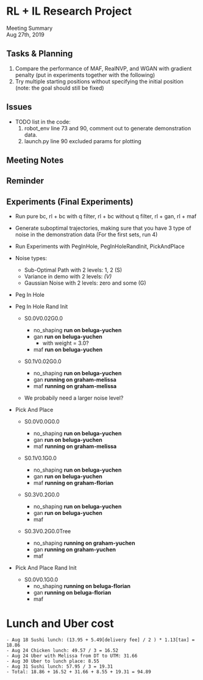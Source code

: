 # RL + IL Research Project
Meeting Summary\
Aug 27th, 2019


## Tasks & Planning

1. Compare the performance of MAF, RealNVP, and WGAN with gradient penalty (put in experiments together with the following)
2. Try multiple starting positions without specifying the initial position (note: the goal should still be fixed)



## Issues

- TODO list in the code:
    1. robot_env line 73 and 90, comment out to generate demonstration data.
    2. launch.py line 90 excluded params for plotting


## Meeting Notes


## Reminder

## Experiments (Final Experiments)

- Run pure bc, rl + bc with q filter, rl + bc without q filter, rl + gan, rl + maf
- Generate suboptimal trajectories, making sure that you have 3 type of noise in the demonstration data (For the first sets, run 4)
- Run Experiments with PegInHole, PegInHoleRandInit, PickAndPlace

- Noise types:
    - Sub-Optimal Path with 2 levels: 1, 2  (S)
    - Variance in demo with 2 levels: <var>  (V)
    - Gaussian Noise with 2 levels: zero and some  (G)

- Peg In Hole

- Peg In Hole Rand Init
    - S0.0V0.02G0.0
        - no_shaping **run on beluga-yuchen**
        - gan        **run on beluga-yuchen**
            - with weight = 3.0?
        - maf        **run on beluga-yuchen**
    
    - S0.1V0.02G0.0
        - no_shaping **run on beluga-yuchen**
        - gan        **running on graham-melissa**
        - maf        **running on graham-melissa**

    - We probabily need a larger noise level?

- Pick And Place
    - S0.0V0.0G0.0
        - no_shaping **run on beluga-yuchen**
        - gan        **run on beluga-yuchen**
        - maf        **running on graham-melissa**

    - S0.1V0.1G0.0
        - no_shaping **run on beluga-yuchen**
        - gan        **run on beluga-yuchen**
        - maf        **running on graham-florian**

    - S0.3V0.2G0.0
        - no_shaping **run on beluga-yuchen**
        - gan        **run on beluga-yuchen**    
        - maf

    - S0.3V0.2G0.0Tree
        - no_shaping **running on graham-yuchen**
        - gan        **running on graham-yuchen**
        - maf

- Pick And Place Rand Init
    - S0.0V0.1G0.0
        - no_shaping **running on beluga-florian**
        - gan        **running on beluga-florian**
        - maf

# Lunch and Uber cost
    - Aug 18 Sushi lunch: (13.95 + 5.49[delivery fee] / 2 ) * 1.13[tax] = 18.86
    - Aug 24 Chicken lunch: 49.57 / 3 = 16.52
    - Aug 24 Uber with Melissa from DT to UTM: 31.66
    - Aug 30 Uber to lunch place: 8.55
    - Aug 31 Sushi lunch: 57.95 / 3 = 19.31
    - Total: 18.86 + 16.52 + 31.66 + 8.55 + 19.31 = 94.89
